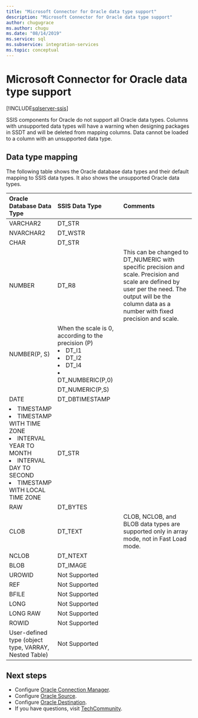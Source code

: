 ```yaml
---
title: "Microsoft Connector for Oracle data type support"
description: "Microsoft Connector for Oracle data type support"
author: chugugrace
ms.author: chugu
ms.date: "08/14/2019"
ms.service: sql
ms.subservice: integration-services
ms.topic: conceptual
---
```

# Microsoft Connector for Oracle data type support

[!INCLUDE[sqlserver-ssis](../../includes/applies-to-version/sqlserver-ssis.md)]

SSIS components for Oracle do not support all Oracle data types. Columns with unsupported data types will have a warning when designing packages in SSDT and will be deleted from mapping columns. Data cannot be loaded to a column with an unsupported data type.

## Data type mapping

The following table shows the Oracle database data types and their default mapping to SSIS data types. It also shows the unsupported Oracle data types.

|Oracle Database Data Type|SSIS Data Type|Comments|
|:-|:-|:-|
|VARCHAR2|DT_STR||
|NVARCHAR2|DT_WSTR||
|CHAR|DT_STR||
|NUMBER|DT_R8|This can be changed to DT_NUMERIC with specific precision and scale. Precision and scale are defined by user per the need. The output will be the column data as a number with fixed precision and scale.|
|NUMBER(P, S)| When the scale is 0, according to the precision (P) <li> DT_I1 <Li> DT_I2 <Li> DT_I4 <Li> DT_NUMBERIC(P,0)||
||DT_NUMERIC(P,S)||
|DATE|DT_DBTIMESTAMP||
|<li>TIMESTAMP <li>TIMESTAMP WITH TIME ZONE <li>INTERVAL YEAR TO MONTH <li>INTERVAL DAY TO SECOND <li>TIMESTAMP WITH LOCAL TIME ZONE|DT_STR||
|RAW|DT_BYTES||
|CLOB|DT_TEXT|CLOB, NCLOB, and BLOB data types are supported only in array mode, not in Fast Load mode.|
|NCLOB|DT_NTEXT||
|BLOB|DT_IMAGE||
|UROWID|Not Supported||
|REF|Not Supported||
|BFILE|Not Supported||
|LONG|Not Supported||
|LONG RAW|Not Supported||
|ROWID|Not Supported||
|User-defined type (object type, VARRAY, Nested Table)|Not Supported||

## Next steps

- Configure [Oracle Connection Manager](oracle-connection-manager.md).
- Configure [Oracle Source](oracle-source.md).
- Configure [Oracle Destination](oracle-destination.md).
- If you have questions, visit [TechCommunity](https://aka.ms/AA5u35j).
